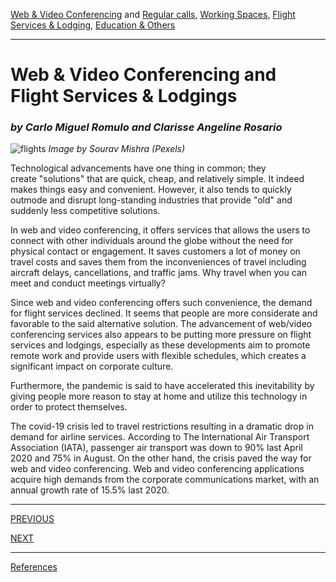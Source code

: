 [Web & Video Conferencing](index.md) and [Regular calls](second.md), [Working Spaces](third.md), [Flight Services & Lodging](fourth.md), [Education & Others](fifth.md)

---

# Web & Video Conferencing and Flight Services & Lodgings
### *by Carlo Miguel Romulo and Clarisse Angeline Rosario* 

![flights](https://images.pexels.com/photos/1309644/pexels-photo-1309644.jpeg?auto=compress&cs=tinysrgb&dpr=2&h=650&w=940)
_Image by Sourav Mishra (Pexels)_

Technological advancements have one thing in common; they create "solutions" that are quick, cheap, and relatively simple. It indeed makes things easy and convenient. However, it also tends to quickly outmode and disrupt long-standing industries that provide "old" and suddenly less competitive solutions.

In web and video conferencing, it offers services that allows the users to connect with other individuals around the globe without the need for physical contact or engagement. It saves customers a lot of money on travel costs and saves them from the inconveniences of travel including aircraft delays, cancellations, and traffic jams. Why travel when you can meet and conduct meetings virtually? 

Since web and video conferencing offers such convenience, the demand for flight services declined. It seems that people are more considerate and favorable to the said alternative solution. The advancement of web/video conferencing services also appears to be putting more pressure on flight services and lodgings, especially as these developments aim to promote remote work and provide users with flexible schedules, which creates a significant impact on corporate culture.

Furthermore, the pandemic is said to have accelerated this inevitability by giving people more reason to stay at home and utilize this technology in order to protect themselves.

The covid-19 crisis led to travel restrictions resulting in a dramatic drop in demand for airline services. According to The International Air Transport Association (IATA), passenger air transport was down to 90% last April 2020 and 75% in August.  On the other hand, the crisis paved the way for web and video conferencing. Web and video conferencing applications acquire high demands from the corporate communications market, with an annual growth rate of 15.5% last 2020. 

---


[PREVIOUS](third.md)

[NEXT](fifth.md)

---

[References](references.md)

